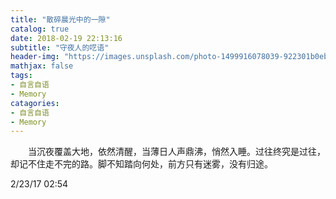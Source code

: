 ```yaml
---
title: "散碎晨光中的一隙"
catalog: true
date: 2018-02-19 22:13:16
subtitle: "守夜人的呓语"
header-img: "https://images.unsplash.com/photo-1499916078039-922301b0eb9b?ixlib=rb-0.3.5&ixid=eyJhcHBfaWQiOjEyMDd9&s=7a1118c0401f3b8d3ba2bcf5f6b5e2e6&auto=format&fit=crop&w=2300&q=80"
mathjax: false
tags:
- 自言自语
- Memory
catagories:
- 自言自语
- Memory
---
```

&emsp;&emsp;当沉夜覆盖大地，依然清醒，当薄日人声鼎沸，悄然入睡。过往终究是过往，却记不住走不完的路。脚不知踏向何处，前方只有迷雾，没有归途。

2/23/17 02:54

